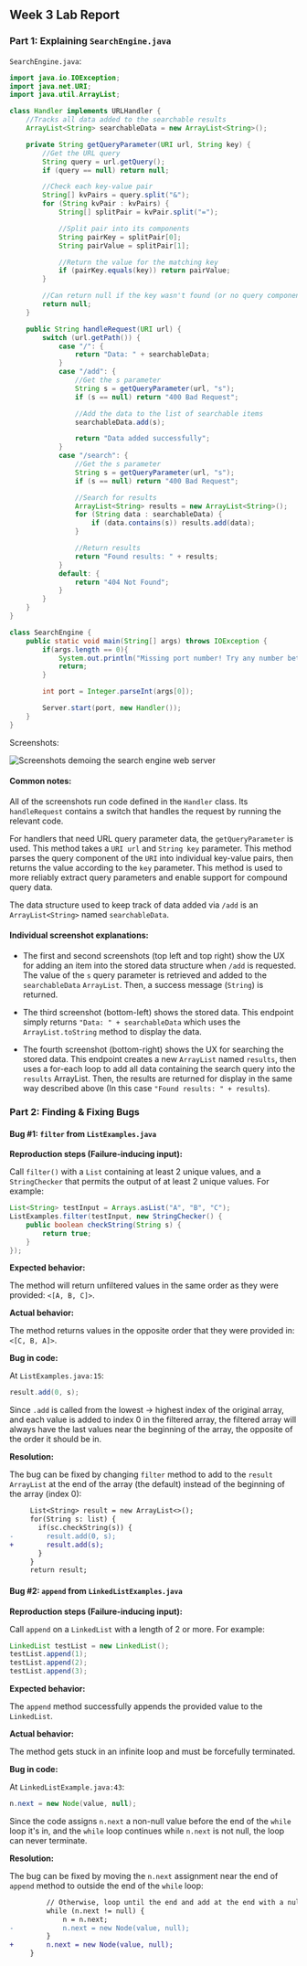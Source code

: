 ## Week 3 Lab Report

### Part 1: Explaining `SearchEngine.java`
`SearchEngine.java`:
```java
import java.io.IOException;
import java.net.URI;
import java.util.ArrayList;

class Handler implements URLHandler {
    //Tracks all data added to the searchable results
    ArrayList<String> searchableData = new ArrayList<String>();

    private String getQueryParameter(URI url, String key) {
        //Get the URL query
        String query = url.getQuery();
        if (query == null) return null;

        //Check each key-value pair
        String[] kvPairs = query.split("&");
        for (String kvPair : kvPairs) {
            String[] splitPair = kvPair.split("=");

            //Split pair into its components
            String pairKey = splitPair[0];
            String pairValue = splitPair[1];

            //Return the value for the matching key
            if (pairKey.equals(key)) return pairValue;
        }

        //Can return null if the key wasn't found (or no query component)
        return null;
    }

    public String handleRequest(URI url) {
        switch (url.getPath()) {
            case "/": {
                return "Data: " + searchableData;
            }
            case "/add": {
                //Get the s parameter
                String s = getQueryParameter(url, "s");
                if (s == null) return "400 Bad Request";

                //Add the data to the list of searchable items
                searchableData.add(s);

                return "Data added successfully";
            }
            case "/search": {
                //Get the s parameter
                String s = getQueryParameter(url, "s");
                if (s == null) return "400 Bad Request";

                //Search for results
                ArrayList<String> results = new ArrayList<String>();
                for (String data : searchableData) {
                    if (data.contains(s)) results.add(data);
                }

                //Return results
                return "Found results: " + results;
            }
            default: {
                return "404 Not Found";
            }
        }
    }
}

class SearchEngine {
    public static void main(String[] args) throws IOException {
        if(args.length == 0){
            System.out.println("Missing port number! Try any number between 1024 to 49151");
            return;
        }

        int port = Integer.parseInt(args[0]);

        Server.start(port, new Handler());
    }
}
```

Screenshots:

![Screenshots demoing the search engine web server](./searchEngine.png)

#### Common notes:

All of the screenshots run code defined in the `Handler` class. Its `handleRequest` contains a switch that handles the request by running the relevant code.

For handlers that need URL query parameter data, the  `getQueryParameter` is used. This method takes a `URI url` and `String key` parameter. This method parses the query component of the `URI` into individual key-value pairs, then returns the value according to the `key` parameter. This method is used to more reliably extract query parameters and enable support for compound query data.

The data structure used to keep track of data added via `/add` is an `ArrayList<String>` named `searchableData`.

#### Individual screenshot explanations:

- The first and second screenshots (top left and top right) show the UX for adding an item into the stored data structure when `/add` is requested. The value of the `s` query parameter is retrieved and added to the `searchableData` `ArrayList`. Then, a success message (`String`) is returned.

- The third screenshot (bottom-left) shows the stored data. This endpoint simply returns `"Data: " + searchableData` which uses the `ArrayList.toString` method to display the data.

- The fourth screenshot (bottom-right) shows the UX for searching the stored data. This endpoint creates a new `ArrayList` named `results`, then uses a for-each loop to add all data containing the search query into the `results` ArrayList. Then, the results are returned for display in the same way described above (In this case `"Found results: " + results`).

### Part 2: Finding & Fixing Bugs

#### Bug #1: `filter` from `ListExamples.java`

**Reproduction steps (Failure-inducing input):**

Call `filter()` with a `List` containing at least 2 unique values, and a `StringChecker` that permits the output of at least 2 unique values. For example:

```java
List<String> testInput = Arrays.asList("A", "B", "C");
ListExamples.filter(testInput, new StringChecker() {
    public boolean checkString(String s) {
        return true;
    }
});
```

**Expected behavior:**

The method will return unfiltered values in the same order as they were provided: `<[A, B, C]>`.

**Actual behavior:**

The method returns values in the opposite order that they were provided in: `<[C, B, A]>`.

**Bug in code:**

At `ListExamples.java:15`:

```java
result.add(0, s);
```

Since `.add` is called from the lowest -> highest index of the original array, and each value is added to index 0 in the filtered array, the filtered array will always have the last values near the beginning of the array, the opposite of the order it should be in.

**Resolution:**

The bug can be fixed by changing `filter` method to add to the `result` `ArrayList` at the end of the array (the default) instead of the beginning of the array (index 0):

```diff
     List<String> result = new ArrayList<>();
     for(String s: list) {
       if(sc.checkString(s)) {
-        result.add(0, s);
+        result.add(s);
       }
     }
     return result;
```


#### Bug #2: `append` from `LinkedListExamples.java`

**Reproduction steps (Failure-inducing input):**

Call `append` on a `LinkedList` with a length of 2 or more. For example:

```java
LinkedList testList = new LinkedList();
testList.append(1);
testList.append(2);
testList.append(3);
```

**Expected behavior:**

The `append` method successfully appends the provided value to the `LinkedList`.

**Actual behavior:**

The method gets stuck in an infinite loop and must be forcefully terminated.

**Bug in code:**

At `LinkedListExample.java:43`:

```java
n.next = new Node(value, null);
```

Since the code assigns `n.next` a non-null value before the end of the `while` loop it's in, and the `while` loop continues while `n.next` is not null, the loop can never terminate.

**Resolution:**

The bug can be fixed by moving the `n.next` assignment near the end of `append` method to outside the end of the `while` loop:

```diff
         // Otherwise, loop until the end and add at the end with a null
         while (n.next != null) {
             n = n.next;
-            n.next = new Node(value, null);
         }
+        n.next = new Node(value, null);
     }
```